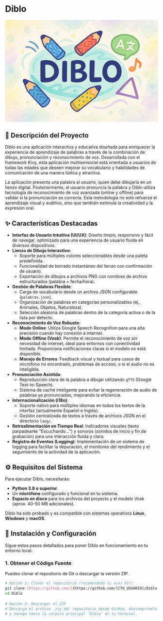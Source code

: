 # Diblo

![Diblo Logo](diblo.png)

## 🎯 Descripción del Proyecto

Diblo es una aplicación interactiva y educativa diseñada para enriquecer la experiencia de aprendizaje de palabras a través de la combinación de dibujo, pronunciación y reconocimiento de voz. Desarrollada con el framework Kivy, esta aplicación multisensorial está orientada a usuarios de todas las edades que deseen mejorar su vocabulario y habilidades de comunicación de una manera lúdica y atractiva.

La aplicación presenta una palabra al usuario, quien debe dibujarla en un lienzo digital. Posteriormente, el usuario pronuncia la palabra y Diblo utiliza tecnología de reconocimiento de voz avanzada (online y offline) para validar si la pronunciación es correcta. Esta metodología no solo refuerza el aprendizaje visual y auditivo, sino que también estimula la creatividad y la expresión oral.

## ✨ Características Destacadas

* **Interfaz de Usuario Intuitiva (UI/UX)**: Diseño limpio, responsivo y fácil de navegar, optimizado para una experiencia de usuario fluida en diversos dispositivos.
* **Lienzo de Dibujo Interactivo**:
    * Soporte para múltiples colores seleccionables desde una paleta predefinida.
    * Funcionalidad de borrado instantáneo del lienzo con confirmación de usuario.
    * Exportación de dibujos a archivos PNG con nombres de archivo estructurados (palabra + fecha/hora).
* **Gestión de Palabras Flexible**:
    * Carga de vocabulario desde un archivo JSON configurable (`palabras.json`).
    * Organización de palabras en categorías personalizables (ej., Animales, Objetos, Naturaleza).
    * Selección aleatoria de palabras dentro de la categoría activa o de la lista por defecto.
* **Reconocimiento de Voz Robusto**:
    * **Modo Online**: Utiliza Google Speech Recognition para una alta precisión cuando hay conexión a internet.
    * **Modo Offline (Vosk)**: Permite el reconocimiento de voz sin necesidad de internet, ideal para entornos con conectividad limitada. Proporciona notificaciones claras si el modelo no está disponible.
    * **Manejo de Errores**: Feedback visual y textual para casos de micrófono no encontrado, problemas de acceso, o si el audio no es inteligible.
* **Pronunciación Asistida**:
    * Reproducción clara de la palabra a dibujar utilizando `gTTS` (Google Text-to-Speech).
    * Sistema de caché inteligente para evitar la regeneración de audio de palabras ya pronunciadas, mejorando la eficiencia.
* **Internacionalización (i18n)**:
    * Soporte nativo para múltiples idiomas en todos los textos de la interfaz (actualmente Español e Inglés).
    * Gestión centralizada de textos a través de archivos JSON en el directorio `lang/`.
* **Retroalimentación en Tiempo Real**: Indicadores visuales (texto parpadeante "Escuchando...") y sonoros (sonidos de inicio y fin de grabación) para una interacción fluida y clara.
* **Registro de Eventos (Logging)**: Implementación de un sistema de logging para facilitar la depuración, el monitoreo del rendimiento y el seguimiento de la actividad de la aplicación.

## ⚙️ Requisitos del Sistema

Para ejecutar Diblo, necesitarás:

* **Python 3.8 o superior**.
* Un **micrófono** configurado y funcional en tu sistema.
* **Espacio en disco** para los archivos del proyecto y el modelo Vosk (aprox. 40-50 MB adicionales).

Diblo ha sido probado y es compatible con sistemas operativos **Linux**, **Windows** y **macOS**.

## 🚀 Instalación y Configuración

Sigue estos pasos detallados para poner Diblo en funcionamiento en tu entorno local.

### 1. Obtener el Código Fuente

Puedes clonar el repositorio de Git o descargar la versión ZIP.

```bash
# Opción 1: Clonar el repositorio (recomendado si usas Git)
git clone [https://github.com/](https://github.com/)[TU_USUARIO]/Diblo.git
cd Diblo

# Opción 2: Descargar el ZIP
# Descarga el archivo .zip del repositorio desde GitHub, descomprímelo
# y navega hasta la carpeta principal 'Diblo' en tu terminal.